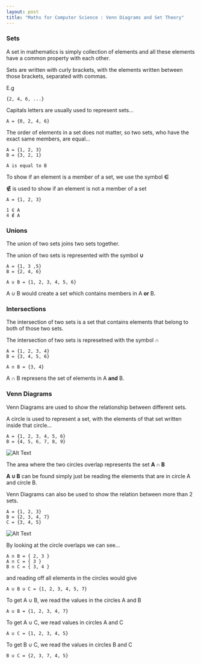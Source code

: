 ```yaml
---
layout: post
title: "Maths for Computer Science : Venn Diagrams and Set Theory"
---
```



### Sets

A set in mathematics is simply collection of elements and all these elements have a common property with each other.

Sets are written with curly brackets, with the elements written between those brackets, separated with commas.

E.g

```
{2, 4, 6, ...}
```

Capitals letters are usually used to represent sets...

```
A = {0, 2, 4, 6} 
```

The order of elements in a set does not matter, so two sets, who have the exact same members, are equal...

```
A = {1, 2, 3}
B = {3, 2, 1}

A is equal to B
```

To show if an element is a member of a set, we use the symbol **∈**

**∉** is used to show if an element is not a member of a set

```
A = {1, 2, 3}

1 ∈ A
4 ∉ A
```

### Unions

The union of two sets joins two sets together.

The union of two sets is represented with the symbol **∪**

```
A = {1, 3 ,5}
B = {2, 4, 6}

A ∪ B = {1, 2, 3, 4, 5, 6}
```

A ∪ B would create a set which contains members in A **or** B.

### Intersections

The intersection of two sets is a set that contains elements that belong to both of those two sets.

The intersection of two sets is represetned with the symbol **∩**

```
A = {1, 2, 3, 4}
B = {3, 4, 5, 6}

A ∩ B = {3, 4}
```

A ∩ B represens the set of elements in A **and** B.

### Venn Diagrams

Venn Diagrams are used to show the relationship between different sets.

A circle is used to represent a set, with the elements of that set written inside that circle...

```
A = {1, 2, 3, 4, 5, 6}
B = {4, 5, 6, 7, 8, 9}
````

![Alt Text](/assets/venn-diagram-1.png) 

The area where the two circles overlap represents the set **A ∩ B**

**A ∪ B** can be found simply just be reading the elements that are in circle A and circle B. 

Venn Diagrams can also be used to show the relation between more than 2 sets.

```
A = {1, 2, 3}
B = {2, 3, 4, 7}
C = {3, 4, 5}
```

![Alt Text](/assets/venn-diagram-2.png) 

By looking at the circle overlaps we can see...

```
A ∩ B = { 2, 3 }
A ∩ C = { 3 }
B ∩ C = { 3, 4 }
```

and reading off all elements in the circles would give

```
A ∪ B ∪ C = {1, 2, 3, 4, 5, 7}
```

To get A ∪ B, we read the values in the circles A and B

```
A ∪ B = {1, 2, 3, 4, 7}
```

To get A ∪ C, we read values in circles A and C

```
A ∪ C = {1, 2, 3, 4, 5}
```

To get B ∪ C, we read the values in circles B and C

```
B ∪ C = {2, 3, 7, 4, 5}
```
